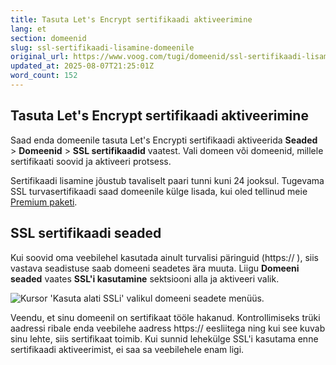 ```yaml
---
title: Tasuta Let's Encrypt sertifikaadi aktiveerimine
lang: et
section: domeenid
slug: ssl-sertifikaadi-lisamine-domeenile
original_url: https://www.voog.com/tugi/domeenid/ssl-sertifikaadi-lisamine-domeenile
updated_at: 2025-08-07T21:25:01Z
word_count: 152
---
```

## Tasuta Let's Encrypt sertifikaadi aktiveerimine

Saad enda domeenile tasuta Let's Encrypti sertifikaadi aktiveerida **Seaded** > **Domeenid** > **SSL sertifikaadid** vaatest. Vali domeen või domeenid, millele sertifikaati soovid ja aktiveeri protsess.   
  
Sertifikaadi lisamine jõustub tavaliselt paari tunni kuni 24 jooksul.
Tugevama SSL turvasertifikaadi saad domeenile külge lisada, kui oled tellinud meie [Premium paketi](/hinnad).

## SSL sertifikaadi seaded

Kui soovid oma veebilehel kasutada ainult turvalisi päringuid (https:// ), siis vastava seadistuse saab domeeni seadetes ära muuta. Liigu **Domeeni seaded** vaates **SSL'i kasutamine** sektsiooni alla ja aktiveeri valik.

![Kursor 'Kasuta alati SSLi' valikul domeeni seadete menüüs.](https://media.voog.com/0000/0036/2183/photos/kasuta_ssli_block.webp "Kursor 'Kasuta alati SSLi' valikul domeeni seadete menüüs.")

Veendu, et sinu domeenil on sertifikaat tööle hakanud. Kontrollimiseks trüki aadressi ribale enda veebilehe aadress https:// eesliitega ning kui see kuvab sinu lehte, siis sertifikaat toimib. Kui sunnid lehekülge SSL'i kasutama enne sertifikaadi aktiveerimist, ei saa sa veebilehele enam ligi.
